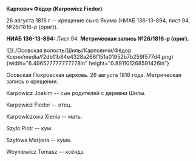 **Карпович Фёдор (Karpowicz Fiedor)**

26 августа 1816 г -- крещение сына Якима (НИАБ 136-13-894, лист 94,
№26/1816-р (ориг)).

**НИАБ 136-13-894:** Лист 94. **Метрическая запись №26/1816-р (ориг).**

![](./Осовская волость/Шилы/Карповичи/Фёдор Ксеня/media/f2db11b84e4328a266f151a01952b7b259f577d4.png){width="6.496527777777778in"
height="0.891101268591426in"}

Осовская Покровская церковь. 26 августа 1816 года. Метрическая запись о
крещении.

Karpowicz Joakim -- сын родителей с деревни Шилы.

Karpowicz Fiedor -- отец.

Karpowiczowa Xienia -- мать.

Szyło Piotr -- кум.

Szyłowa Marjana -- кума.

Woyniewicz Tomasz -- ксёндз.
